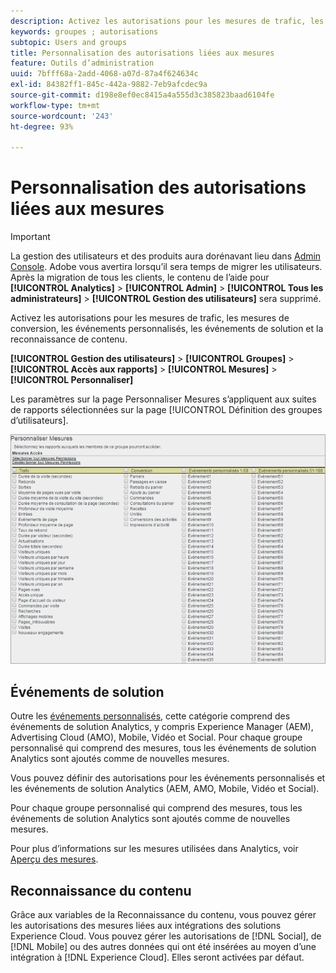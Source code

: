 ```yaml
---
description: Activez les autorisations pour les mesures de trafic, les mesures de conversion, les événements personnalisés, les événements de solution et la reconnaissance de contenu.
keywords: groupes ; autorisations
subtopic: Users and groups
title: Personnalisation des autorisations liées aux mesures
feature: Outils d’administration
uuid: 7bfff68a-2add-4068-a07d-87a4f624634c
exl-id: 84382ff1-845c-442a-9882-7eb9afcdec9a
source-git-commit: d198e8ef0ec8415a4a555d3c385823baad6104fe
workflow-type: tm+mt
source-wordcount: '243'
ht-degree: 93%

---
```


# Personnalisation des autorisations liées aux mesures

>[!IMPORTANT]
>
>La gestion des utilisateurs et des produits aura dorénavant lieu dans [Admin Console](https://helpx.adobe.com/fr/enterprise/using/admin-console.html). Adobe vous avertira lorsqu’il sera temps de migrer les utilisateurs. Après la migration de tous les clients, le contenu de l’aide pour **[!UICONTROL Analytics]** > **[!UICONTROL Admin]** > **[!UICONTROL Tous les administrateurs]** > **[!UICONTROL Gestion des utilisateurs]** sera supprimé.

Activez les autorisations pour les mesures de trafic, les mesures de conversion, les événements personnalisés, les événements de solution et la reconnaissance de contenu.

**[!UICONTROL Gestion des utilisateurs]** > **[!UICONTROL Groupes]** > **[!UICONTROL Accès aux rapports]** > **[!UICONTROL Mesures]** > **[!UICONTROL Personnaliser]**

Les paramètres sur la page Personnaliser Mesures s’appliquent aux suites de rapports sélectionnées sur la page [!UICONTROL Définition des groupes d’utilisateurs].

![](assets/customize-metrics.png)

## Événements de solution

Outre les [événements personnalisés](https://docs.adobe.com/content/help/fr-FR/analytics/implementation/vars/page-vars/events/event-serialization.html), cette catégorie comprend des événements de solution Analytics, y compris Experience Manager (AEM), Advertising Cloud (AMO), Mobile, Vidéo et Social. Pour chaque groupe personnalisé qui comprend des mesures, tous les événements de solution Analytics sont ajoutés comme de nouvelles mesures.

Vous pouvez définir des autorisations pour les événements personnalisés et les événements de solution Analytics (AEM, AMO, Mobile, Vidéo et Social).

Pour chaque groupe personnalisé qui comprend des mesures, tous les événements de solution Analytics sont ajoutés comme de nouvelles mesures.

Pour plus d’informations sur les mesures utilisées dans Analytics, voir [Aperçu des mesures](/help/components/metrics/overview.md).

## Reconnaissance du contenu

Grâce aux variables de la Reconnaissance du contenu, vous pouvez gérer les autorisations des mesures liées aux intégrations des solutions Experience Cloud. Vous pouvez gérer les autorisations de [!DNL Social], de [!DNL Mobile] ou des autres données qui ont été insérées au moyen d’une intégration à [!DNL Experience Cloud]. Elles seront activées par défaut.
